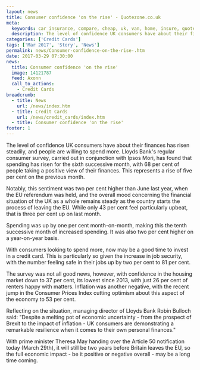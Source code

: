 ```yaml
---
layout: news
title: Consumer confidence 'on the rise' - Quotezone.co.uk
meta:
  keywords: car insurance, compare, cheap, uk, van, home, insure, quotes, online, comparison, bike, loans, life
  description: The level of confidence UK consumers have about their finances has risen steadily, and people are willing to spend more
categories: ['Credit Cards']
tags: ['Mar 2017', 'Story', 'News']
permalink: news/Consumer-confidence-on-the-rise-.htm
date: 2017-03-29 07:30:00
news:
  title: Consumer confidence 'on the rise'
  image: 14121787
  feed: Axonn
  call_to_actions:
    - Credit Cards
breadcrumb:
  - title: News
    url: /news/index.htm
  - title: Credit Cards
    url: /news/credit_cards/index.htm
  - title: Consumer confidence 'on the rise'
footer: 1
---
```


The level of confidence UK consumers have about their finances has risen steadily, and people are willing to spend more. ​Lloyds ​Bank&#39;s regular consumer survey, carried out in conjunction with Ipsos Mori, has found that spending has risen for the sixth successive month, with 68 per cent of people taking a positive view of their finances. This represents a rise of five per cent on the previous month.

Notably, this sentiment was two per cent higher than June last year, when the EU referendum was held, and the overall mood concerning the financial situation of the UK as a whole remains steady as the country starts the process of leaving the EU. While only 43 per cent feel particularly upbeat, that is three per cent up on last month.

Spending was up by one per cent month-on-month, making this the tenth successive month of increased spending. It was ​also two per cent higher on a year-on-year basis.

With consumers looking to spend more, now may be a good time to invest in a credit card. This is particularly so given the increase in job security, with the number feeling safe in their jobs up by two per cent to 81 per cent.

The survey was not all good news, however, with confidence in the housing market down to 37 per cent, its lowest since 2013, with just 26 per cent of renters happy with matters. Inflation was another negative, with the recent jump in the Consumer Prices Index cutting optimism about this aspect of the economy to 53 per cent. &nbsp;

Reflecting on the situation, managing director of Lloyds Bank Robin Bulloch said: &quot;Despite a melting pot of economic uncertainty - from the prospect of Brexit to the impact of inflation - UK consumers are demonstrating a remarkable resilience when it comes to their own personal finances.&quot;

With prime minister Theresa May handing over the Article 50 notification today (March 29th), it will still be two years before Britain leaves the EU, so the full economic impact - be it positive or negative overall - may be a long time coming.

